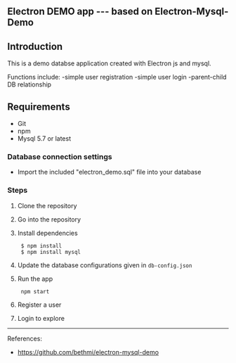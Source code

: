 Electron DEMO app --- based on Electron-Mysql-Demo
---

## Introduction
This is a demo databse application created with Electron js and mysql.

Functions include:
-simple user registration
-simple user login
-parent-child DB relationship 


## Requirements

- Git
- npm
- Mysql 5.7 or latest


### Database connection settings

- Import the included "electron_demo.sql" file into your database     

### Steps

1. Clone the repository

2. Go into the repository

3. Install dependencies

        $ npm install
		$ npm install mysql

4. Update the database configurations given in `db-config.json`

5. Run the app

        npm start
		
6. Register a user

7. Login to explore





---
References:

- https://github.com/bethmi/electron-mysql-demo